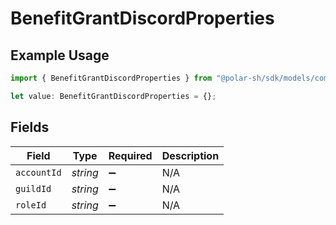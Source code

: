 # BenefitGrantDiscordProperties

## Example Usage

```typescript
import { BenefitGrantDiscordProperties } from "@polar-sh/sdk/models/components";

let value: BenefitGrantDiscordProperties = {};
```

## Fields

| Field              | Type               | Required           | Description        |
| ------------------ | ------------------ | ------------------ | ------------------ |
| `accountId`        | *string*           | :heavy_minus_sign: | N/A                |
| `guildId`          | *string*           | :heavy_minus_sign: | N/A                |
| `roleId`           | *string*           | :heavy_minus_sign: | N/A                |